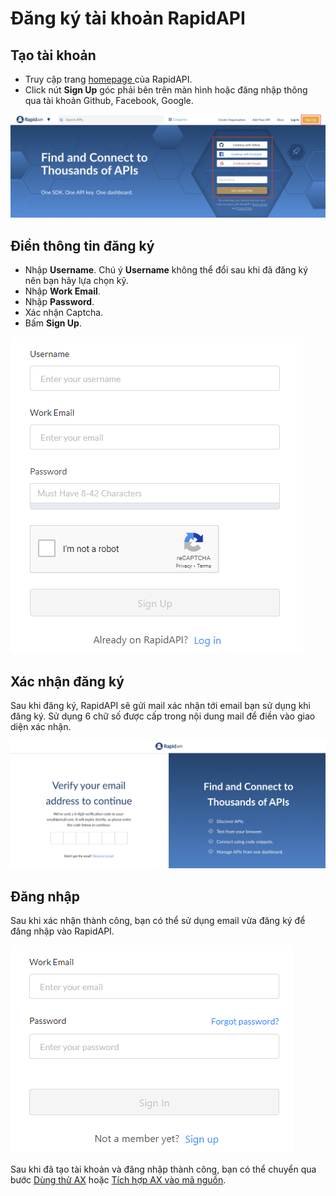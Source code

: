 # Đăng ký tài khoản RapidAPI

## Tạo tài khoản

* Truy cập trang [homepage ](https://rapidapi.com/)của RapidAPI.
* Click nút **Sign Up** góc phải bên trên màn hình hoặc đăng nhập thông qua tài khoản Github, Facebook, Google.

![RapidAPI Homepage](<../../.gitbook/assets/image (8).png>)

## Điền thông tin đăng ký

* Nhập **Username**. Chú ý **Username** không thể đổi sau khi đã đăng ký nên bạn hãy lựa chọn kỹ.
* Nhập **Work Email**.
* Nhập **Password**.
* Xác nhận Captcha.
* Bấm **Sign Up**.

![Register an account](<../../.gitbook/assets/image (11).png>)

## Xác nhận đăng ký

Sau khi đăng ký, RapidAPI sẽ gửi mail xác nhận tới email bạn sử dụng khi đăng ký. Sử dụng 6 chữ số được cấp trong nội dung mail để điền vào giao diện xác nhận.

![Validate your account](<../../.gitbook/assets/image (7).png>)

## Đăng nhập

Sau khi xác nhận thành công, bạn có thể sử dụng email vừa đăng ký để đăng nhập vào RapidAPI.

![Login](<../../.gitbook/assets/image (2).png>)

Sau khi đã tạo tài khoản và đăng nhập thành công, bạn có thể chuyển qua bước [Dùng thử AX](dung-thu-ax.md) hoặc [Tích hợp AX vào mã nguồn](tich-hop-ax-vao-ma-nguon.md).
